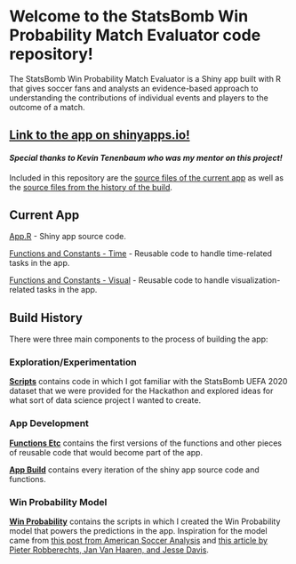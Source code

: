 # Welcome to the StatsBomb Win Probability Match Evaluator code repository!

The StatsBomb Win Probability Match Evaluator is a Shiny app built with R that gives soccer fans and analysts an evidence-based approach to understanding the contributions of individual events and players to the outcome of a match.

## [Link to the app on shinyapps.io!](https://janlmoffett.shinyapps.io/StatsBomb_WP_Match_Evaluator/)

#### _Special thanks to Kevin Tenenbaum who was my mentor on this project!_

Included in this repository are the [source files of the current app](app_final/) as well as the [source files from the history of the build](build_history/).

## Current App

[App.R](app_final/app.R) - Shiny app source code.

[Functions and Constants - Time](app_final/app_functions/functions_and_constants_time2.R) - Reusable code to handle time-related tasks in the app.

[Functions and Constants - Visual](app_final/app_functions/functions_and_constants_visual2.R) - Reusable code to handle visualization-related tasks in the app.

## Build History

There were three main components to the process of building the app:

### Exploration/Experimentation

__[Scripts](build_history/scripts/)__ contains code in which I got familiar with the StatsBomb UEFA 2020 dataset that we were provided for the Hackathon and explored ideas for what sort of data science project I wanted to create.

### App Development

__[Functions Etc](build_history/functions_etc/)__ contains the first versions of the functions and other pieces of reusable code that would become part of the app.

__[App Build](build_history/app_build/)__ contains every iteration of the shiny app source code and functions.

### Win Probability Model

__[Win Probability](build_history/win_probability/)__ contains the scripts in which I created the Win Probability model that powers the predictions in the app.  Inspiration for the model came from [this post from American Soccer Analysis](https://www.americansocceranalysis.com/home/2021/7/16/we-have-a-new-win-probability-model) and [this article by Pieter Robberechts, Jan Van Haaren, and Jesse Davis](https://people.cs.kuleuven.be/~pieter.robberechts/repo/robberechts-mlsa19-iwp.pdf).

